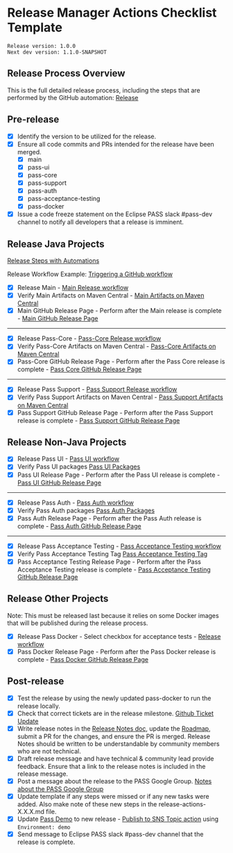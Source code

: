 # Release Manager Actions Checklist Template

```
Release version: 1.0.0 
Next dev version: 1.1.0-SNAPSHOT
```

## Release Process Overview
This is the full detailed release process, including the steps that are performed by the GitHub automation: [Release](../dev/release.md)

## Pre-release

- [x] Identify the version to be utilized for the release.
- [x] Ensure all code commits and PRs intended for the release have been merged.
  - [x] main
  - [x] pass-ui
  - [x] pass-core
  - [x] pass-support
  - [x] pass-auth
  - [x] pass-acceptance-testing
  - [x] pass-docker
- [x] Issue a code freeze statement on the Eclipse PASS slack #pass-dev channel to notify all developers that a release is imminent.

## Release Java Projects
[Release Steps with Automations](../dev/release-steps-with-automations.md)

Release Workflow Example: [Triggering a GitHub workflow](../dev/release-steps-with-automations.md#triggering-a-gitHub-workflow)

- [x] Release Main - [Main Release workflow](https://github.com/eclipse-pass/main/actions/workflows/release.yml)
- [x] Verify Main Artifacts on Maven Central - [Main Artifacts on Maven Central](https://central.sonatype.com/artifact/org.eclipse.pass/eclipse-pass-parent)
- [x] Main GitHub Release Page - Perform after the Main release is complete - [Main GitHub Release Page](https://github.com/eclipse-pass/main/releases)

 ---

- [x] Release Pass-Core - [Pass-Core Release workflow](https://github.com/eclipse-pass/pass-core/actions/workflows/release.yml)
- [x] Verify Pass-Core Artifacts on Maven Central - [Pass-Core Artifacts on Maven Central](https://central.sonatype.com/artifact/org.eclipse.pass/pass-core)
- [x] Pass-Core GitHub Release Page - Perform after the Pass Core release is complete - [Pass Core GitHub Release Page](https://github.com/eclipse-pass/pass-core/releases)

 ---
 
- [x] Release Pass Support - [Pass Support Release workflow](https://github.com/eclipse-pass/pass-support/actions/workflows/release.yml)
- [x] Verify Pass Support Artifacts on Maven Central - [Pass Support Artifacts on Maven Central](https://central.sonatype.com/artifact/org.eclipse.pass/pass-support)
- [x] Pass Support GitHub Release Page - Perform after the Pass Support release is complete - [Pass Support GitHub Release Page](https://github.com/eclipse-pass/pass-support/releases)

## Release Non-Java Projects

- [x] Release Pass UI - [Pass UI workflow](https://github.com/eclipse-pass/pass-ui/actions/workflows/release.yml)
- [x] Verify Pass UI packages [Pass UI Packages](https://github.com/eclipse-pass/pass-ui/pkgs/container/pass-ui)
- [x] Pass UI Release Page - Perform after the Pass UI release is complete - [Pass UI GitHub Release Page](https://github.com/eclipse-pass/pass-ui/releases)

 ---
 
- [x] Release Pass Auth - [Pass Auth workflow](https://github.com/eclipse-pass/pass-auth/actions/workflows/release.yml)
- [x] Verify Pass Auth packages [Pass Auth Packages](https://github.com/eclipse-pass/pass-auth/pkgs/container/pass-auth)
- [x] Pass Auth Release Page - Perform after the Pass Auth release is complete - [Pass Auth GitHub Release Page](https://github.com/eclipse-pass/pass-auth/releases)

 ---
 
- [x] Release Pass Acceptance Testing - [Pass Acceptance Testing workflow](https://github.com/eclipse-pass/pass-acceptance-testing/actions/workflows/release.yml)
- [x] Verify Pass Acceptance Testing Tag [Pass Acceptance Testing Tag](https://github.com/eclipse-pass/pass-acceptance-testing/tags)
- [x] Pass Acceptance Testing Release Page - Perform after the Pass Acceptance Testing release is complete - [Pass Acceptance Testing GitHub Release Page](https://github.com/eclipse-pass/pass-acceptance-testing/releases)

## Release Other Projects
Note: This must be released last because it relies on some Docker images that will be published during the release process.

- [x] Release Pass Docker - Select checkbox for acceptance tests - [Release workflow](https://github.com/eclipse-pass/pass-docker/actions/workflows/release.yml)
- [x] Pass Docker Release Page - Perform after the Pass Docker release is complete - [Pass Docker GitHub Release Page](https://github.com/eclipse-pass/pass-docker/releases)

## Post-release

- [x] Test the release by using the newly updated pass-docker to run the release locally.
- [x] Check that correct tickets are in the release milestone. [Github Ticket Update](../dev/release.md#update-release-notes)
- [x] Write release notes in the [Release Notes doc](../release-notes.md), update the [Roadmap](../roadmap.md), submit a PR for the changes, and ensure the PR is merged. Release Notes should be written to be understandable by community members who are not technical.
- [x] Draft release message and have technical & community lead provide feedback. Ensure that a link to the release notes is included in the release message.
- [x] Post a message about the release to the PASS Google Group.  [Notes about the PASS Google Group](../dev/release.md#process)
- [x] Update template if any steps were missed or if any new tasks were added. Also make note of these new steps in the release-actions-X.X.X.md file.
- [x] Update [Pass Demo](https://demo.eclipse-pass.org) to new release - [Publish to SNS Topic action](https://github.com/eclipse-pass/main/actions/workflows/deployToAWS.yml) using `Environment: demo`
- [x] Send message to Eclipse PASS slack #pass-dev channel that the release is complete.
